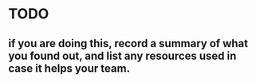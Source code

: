# TODO
## if you are doing this, record a summary of what you found out, and list any resources used in case it helps your team.
